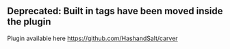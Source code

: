## Deprecated: Built in tags have been moved inside the plugin

Plugin available here https://github.com/HashandSalt/carver
